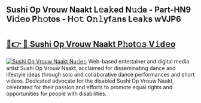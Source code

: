 ## Sushi Op Vrouw Naakt L𝚎a𝚔ed N𝚞𝚍e - Part-HN9 Vi𝚍𝚎o P𝚑𝚘tos - H𝚘𝚝 O𝚗𝚕yf𝚊ns L𝚎a𝚔s wVJP6

# <h2><a href="http://kfc9rk9.oniu.top/?m=Sushi+Op+Vrouw+Naakt">🔗👉 🔴 Sushi Op Vrouw Naakt P𝚑ot𝚘𝚜 V𝚒d𝚎o</a></h2>

[![Sushi Op Vrouw Naakt Nu𝚍e𝚜](https://i.imgur.com/0qMVB7G.gif)](http://kfc9rk9.oniu.top/?m=Sushi+Op+Vrouw+Naakt)
Web-based entertainer and digital media artist Sushi Op Vrouw Naakt, acclaimed for disseminating dance and lifestyle ideas through solo and collaborative dance performances and short videos. Dedicated advocate for the disabled Sushi Op Vrouw Naakt, celebrated for their passion and efforts to promote equal rights and opportunities for people with disabilities.  
